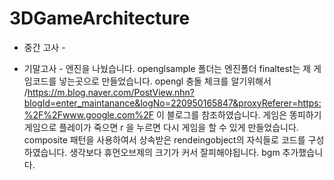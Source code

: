 # 3DGameArchitecture

- 중간 고사 - 



- 기말고사 - 
엔진을 나눴습니다. openglsample 폴더는 엔진폴더 finaltest는 제 게임코드를 넣는곳으로 만들었습니다.
opengl 충돌 체크를 알기위해서 /https://m.blog.naver.com/PostView.nhn?blogId=enter_maintanance&logNo=220950165847&proxyReferer=https:%2F%2Fwww.google.com%2F 이 블로그를 참조하였습니다.
게임은 똥피하기 게임으로 플레이가 죽으면 r 을 누르면 다시 게임을 할 수 있게 만들었습니다.
composite 패턴을 사용하여서 상속받은 rendeingobject의 자식들로 코드를 구성하였습니다.
생각보다 휴먼오브제의 크기가 커서 잘피해야됩니다.
bgm 추가했습니다.
